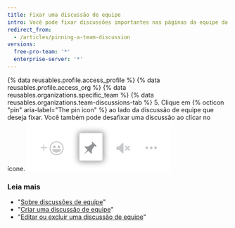 ```yaml
---
title: Fixar uma discussão de equipe
intro: Você pode fixar discussões importantes nas páginas da equipe da organização para facilitar a consulta e desafixar discussões que não são mais relevantes.
redirect_from:
  - /articles/pinning-a-team-discussion
versions:
  free-pro-team: '*'
  enterprise-server: '*'
---
```


{% data reusables.profile.access_profile %}
{% data reusables.profile.access_org %}
{% data reusables.organizations.specific_team %}
{% data reusables.organizations.team-discussions-tab %}
5. Clique em {% octicon "pin" aria-label="The pin icon" %} ao lado da discussão de equipe que deseja fixar. Você também pode desafixar uma discussão ao clicar no ícone. ![Fixar uma discussão](/assets/images/help/projects/pin-discussion-button.png)

### Leia mais

  - "[Sobre discussões de equipe](/articles/about-team-discussions)"
  - "[Criar uma discussão de equipe](/articles/creating-a-team-discussion)"
  - "[Editar ou excluir uma discussão de equipe](/articles/editing-or-deleting-a-team-discussion)"
